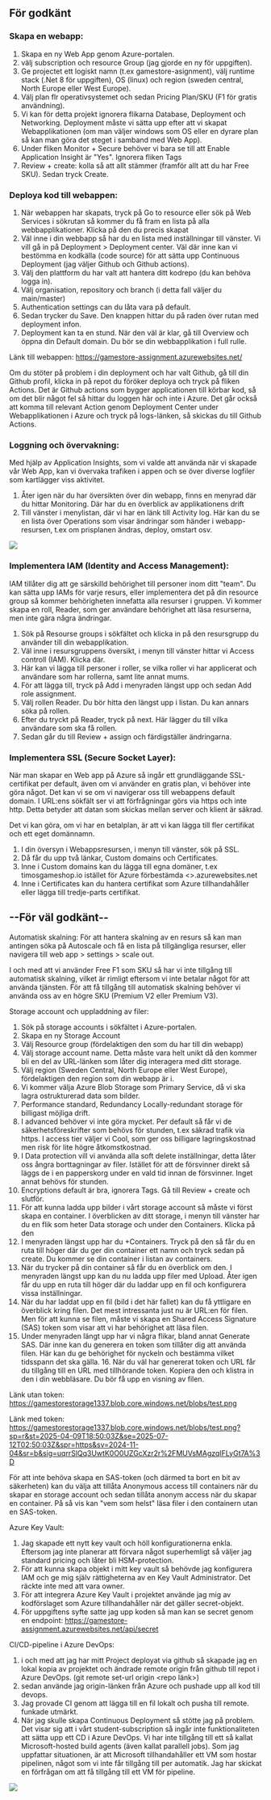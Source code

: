 <h2>För godkänt</h2> 

<h3>Skapa en webapp:</h3>

1. Skapa en ny Web App genom Azure-portalen. 
2. välj subscription och resource Group (jag gjorde en ny för uppgiften).
3. Ge projectet ett logiskt namn (t.ex gamestore-asignment), välj runtime stack (.Net 8 för uppgiften), OS (linux) och region (sweden central, North Europe eller West Europe).
4. Välj plan flr operativsystemet och sedan Pricing Plan/SKU (F1 för gratis användning). 
5. Vi kan för detta projekt ignorera flikarna Database, Deployment och Networking. Deployment måste vi sätta upp efter att vi skapat Webapplikationen (om man väljer windows som OS eller en dyrare plan så kan man göra det steget i samband med Web App).
6. Under fliken Monitor + Secure behöver vi bara se till att Enable Application Insight är "Yes". Ignorera fliken Tags
7. Review + create: kolla så att allt stämmer (framför allt att du har Free SKU). Sedan tryck Create.

<h3>Deploya kod till webappen:</h3>

1. När webappen har skapats, tryck på Go to resource eller sök på Web Services i sökrutan så kommer du få fram en lista på alla webbapplikationer. Klicka på den du precis skapat
2. Väl inne i din webbapp så har du en lista med inställningar till vänster. Vi vill gå in på Deployment > Deployment center. Väl där inne kan vi bestömma en kodkälla (code source) för att sätta upp Continuous Deployment (jag väljer Github och Github actions). 
3. Välj den plattform du har valt att hantera ditt kodrepo (du kan behöva logga in). 
4. Välj organisation, repository och branch (i detta fall väljer du main/master)
5. Authentication settings can du låta vara på default. 
6. Sedan trycker du Save. Den knappen hittar du på raden över rutan med deployment infon.
7. Deployment kan ta en stund. När den väl är klar, gå till Overview och öppna din Default domain. Du bör se din webbapplikation i full rulle.

Länk till webappen: https://gamestore-assignment.azurewebsites.net/

Om du stöter på problem i din deployment och har valt Github, gå till din Github profil, klicka in på repot du föröker deploya och tryck på fliken Actions. Det är Github actions som bygger applicationen till körbar kod, så om det blir något fel så hittar du loggen här och inte i Azure. 
Det går också att komma till relevant Action genom Deployment Center under Webapplikationen i Azure och tryck på logs-länken, så skickas du till Github Actions.

<h3>Loggning och övervakning:</h3>

Med hjälp av Application Insights, som vi valde att använda när vi skapade vår Web App, kan vi övervaka trafiken i appen och se över diverse logfiler som kartlägger viss aktivitet.
1. Åter igen när du har översikten över din webapp, finns en menyrad där du hittar Monitoring. Där har du en överblick av applikationens drift
2. Till vänster i menylistan, där vi har en länk till Activity log. Här kan du se en lista över Operations som visar ändringar som händer i webapp-resursen, t.ex om prisplanen ändras, deploy, omstart osv.

<img src="https://gamestorestorage1337.blob.core.windows.net/blobs-anon/insight-data.png"/>

<h3>Implementera IAM (Identity and Access Management):</h3>

IAM tillåter dig att ge särskilld behörighet till personer inom ditt "team". Du kan sätta upp IAMs för varje resurs, eller implementera det på din resource group så kommer behörigheten innefatta alla resurser i gruppen.
Vi kommer skapa en roll, Reader, som ger användare behörighet att läsa resurserna, men inte gära några ändringar.
1. Sök på Resourse groups i sökfältet och klicka in på den resursgrupp du använder till din webapplikation.
2. Väl inne i resursgruppens översikt, i menyn till vänster hittar vi Access controll (IAM). Klicka där.
3. Här kan vi lägga till personer i roller, se vilka roller vi har applicerat och användare som har rollerna, samt lite annat mums. 
4. För att lägga till, tryck på Add i menyraden längst upp och sedan Add role assignment. 
5. Välj rollen Reader. Du bör hitta den längst upp i listan. Du kan annars söka på rollen.
6. Efter du tryckt på Reader, tryck på next. Här lägger du till vilka användare som ska få rollen. 
7. Sedan går du till Review + assign och färdigställer ändringarna.

<h3>Implementera SSL (Secure Socket Layer):</h3>
När man skapar en Web app på Azure så ingår ett grundläggande SSL-certifikat per default, även om vi använder en gratis plan, vi behöver inte göra något. Det kan vi se om vi navigerar oss till webappens default domain. I URL:ens sökfält ser vi att förfrågningar görs via https och inte http. Detta betyder att datan som skickas mellan server och klient är säkrad. 

Det vi kan göra, om vi har en betalplan, är att vi kan lägga till fler certifikat och ett eget domännamn.
1. I din översyn i Webappsresursen, i menyn till vänster, sök på SSL.
2. Då får du upp två länkar, Custom domains och Certificates.
3. Inne i Custom domains kan du lägga till egna domäner, t.ex timosgameshop.io istället för Azure förbestämda <>.azurewebsites.net
4. Inne i Certificates kan du hantera certifikat som Azure tillhandahåller eller lägga till tredje-parts certifikat.

<h2>--För väl godkänt--</h2>

Automatisk skalning:
För att hantera skalning av en resurs så kan man antingen söka på Autoscale och få en lista på tillgängliga resurser, eller navigera till web app > settings > scale out. 

I och med att vi använder Free F1 som SKU så har vi inte tillgång till automatisk skalning, vilket är rimligt eftersom vi inte betalar något för att använda tjänsten. 
För att få tillgång till automatisk skalning behöver vi använda oss av en högre SKU (Premium V2 eller Premium V3). 

Storage account och uppladdning av filer:
1. Sök på storage accounts i sökfältet i Azure-portalen.
2. Skapa en ny Storage Account
3. Välj Resource group (fördelaktigen den som du har till din webapp)
4. Välj storage account name. Detta måste vara helt unikt då den kommer bli en del av URL-länken som låter dig interagera med ditt storage.
5. Välj region (Sweden Central, North Europe eller West Europe), fördelaktigen den region som din webapp är i.
6. Vi kommer välja Azure Blob Storage som Primary Service, då vi ska lagra ostrukturerad data som bilder.
7. Performance standard, Redundancy Locally-redundant storage för billigast möjliga drift. 
8. I advanced behöver vi inte göra mycket. Per default så får vi de säkerhetsföreskrifter som behövs för stunden, t.ex säkrad trafik via https. I access tier väljer vi Cool, som ger oss billigare lagringskostnad men risk för lite högre åtkomstkostnad. 
9. I Data protection vill vi använda alla soft delete inställningar, detta låter oss ångra borttagningar av filer. Istället för att de försvinner direkt så läggs de i en papperskorg under en vald tid innan de försvinner. Inget annat behövs för stunden.
10. Encryptions default är bra, ignorera Tags. Gå till Review + create och slutför.
11. För att kunna ladda upp bilder i vårt storage account så måste vi först skapa en container. I överblicken av ditt storage, i menyn till vänster har du en flik som heter Data storage och under den Containers. Klicka på den
12. I menyraden längst upp har du +Containers. Tryck på den så får du en ruta till höger där du ger din container ett namn och tryck sedan på create. Du kommer se din container i listan av containers.
13. När du trycker på din container så får du en överblick om den. I menyraden längst upp kan du nu ladda upp filer med Upload. Åter igen får du upp en ruta till höger där du laddar upp en fil och konfigurera vissa inställningar.
14. När du har laddat upp en fil (bild i det här fallet) kan du få yttligare en överblick kring filen. Det mest intressanta just nu är URL:en för filen. Men för att kunna se filen, måste vi skapa en Shared Access Signature (SAS) token som visar att vi har behörighet att läsa filen. 
15. Under menyraden längt upp har vi några flikar, bland annat Generate SAS. Där inne kan du generera en token som tillåter dig att använda filen. Här kan du ge behörighet för nyckeln och bestämma vilket tidsspann det ska gälla. 16. När du väl har genererat token och URL får du tillgång till en URL med tillhörande token. Kopiera den och klistra in den i din webbläsare. Du bör få upp en visning av filen.

Länk utan token: https://gamestorestorage1337.blob.core.windows.net/blobs/test.png

Länk med token: https://gamestorestorage1337.blob.core.windows.net/blobs/test.png?sp=r&st=2025-04-09T18:50:03Z&se=2025-07-12T02:50:03Z&spr=https&sv=2024-11-04&sr=b&sig=uqrrSlQq3UwtK0O0UZGcXzr2r%2FMUVsMAgzqIFLyGt7A%3D

För att inte behöva skapa en SAS-token (och därmed ta bort en bit av säkerheten) kan du välja att tillåta Anonymous access till containers när du skapar en storage account och sedan tillåta anonym access när du skapar en container. På så vis kan "vem som helst" läsa filer i den containern utan en SAS-token.


Azure Key Vault:
1. Jag skapade ett nytt key vault och höll konfigurationerna enkla. Eftersom jag inte planerar att förvara något superhemligt så väljer jag standard pricing och låter bli HSM-protection. 
2. För att kunna skapa objekt i mitt key vault så behövde jag konfigurera IAM och ge mig själv rättigheterna av en Key Vault Administrator. Det räckte inte med att vara owner.
3. För att integrera Azure Key Vault i projektet använde jag mig av kodförslaget som Azure tillhandahåller när det gäller secret-objekt.
4. För uppgiftens syfte satte jag upp koden så man kan se secret genom en endpoint: https://gamestore-assignment.azurewebsites.net/api/secret

CI/CD-pipeline i Azure DevOps:
1. i och med att jag har mitt Project deployat via github så skapade jag en lokal kopia av projektet och ändrade remote origin från github till repot i Azure DevOps. (git remote set-url origin <repo länk>)
2. sedan använde jag origin-länken från Azure och pushade upp all kod till devops.
3. Jag provade CI genom att lägga till en fil lokalt och pusha till remote. funkade utmärkt.
4. När jag skulle skapa Continuous Deployment så stötte jag på problem. Det visar sig att i vårt student-subscription så ingår inte funktionaliteten att sätta upp ett CD i Azure DevOps. Vi har inte tillgång till ett så kallat Microsoft-hosted build agents (även kallat parallell jobs).
Som jag uppfattar situationen, är att Microsoft tillhandahåller ett VM som hostar pipelinen, något som vi inte får tillgång till per automatik. Jag har skickat en förfrågan om att få tillgång till ett VM för pipeline.


<img src="https://gamestorestorage1337.blob.core.windows.net/blobs-anon/error-parallellism.png"/>












